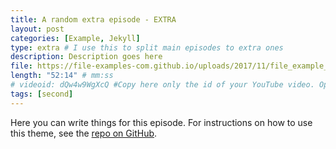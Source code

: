 ```yaml
---
title: A random extra episode - EXTRA
layout: post
categories: [Example, Jekyll]
type: extra # I use this to split main episodes to extra ones
description: Description goes here
file: https://file-examples-com.github.io/uploads/2017/11/file_example_MP3_700KB.mp3 #Link to your .mp3 file
length: "52:14" # mm:ss
# videoid: dQw4w9WgXcQ #Copy here only the id of your YouTube video. Optional
tags: [second]
---
```


Here you can write things for this episode.
For instructions on how to use this theme, see the [repo on GitHub](https://github.com/PandaSekh/Jekyll-Podcaster).